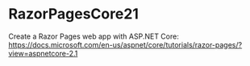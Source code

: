 # RazorPagesCore21
Create a Razor Pages web app with ASP.NET Core:
https://docs.microsoft.com/en-us/aspnet/core/tutorials/razor-pages/?view=aspnetcore-2.1
